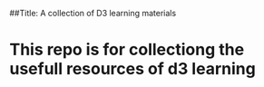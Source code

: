 ##Title: A collection of D3 learning materials
# This repo is for collectiong the usefull resources of d3 learning
